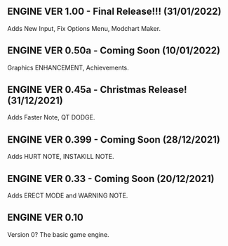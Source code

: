 ## ENGINE VER 1.00 - Final Release!!! (31/01/2022)
Adds New Input, Fix Options Menu, Modchart Maker.

## ENGINE VER 0.50a - Coming Soon (10/01/2022)
Graphics ENHANCEMENT, Achievements.

## ENGINE VER 0.45a - Christmas Release! (31/12/2021)
Adds Faster Note, QT DODGE.

## ENGINE VER 0.399 - Coming Soon (28/12/2021)
Adds HURT NOTE, INSTAKILL NOTE.

## ENGINE VER 0.33 - Coming Soon (20/12/2021)
Adds ERECT MODE and WARNING NOTE.

## ENGINE VER 0.10
Version 0?
The basic game engine.
